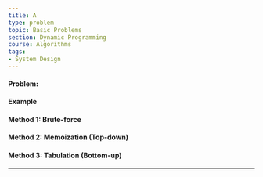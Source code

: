 ```yaml
---
title: A
type: problem
topic: Basic Problems
section: Dynamic Programming
course: Algorithms
tags:
- System Design
---
```

#### Problem:



**Example**



#### Method 1: Brute-force




#### Method 2: Memoization (Top-down)




#### Method 3: Tabulation (Bottom-up)






---